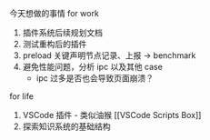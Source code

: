 今天想做的事情
for work
1. 插件系统后续规划文档
2. 测试重构后的插件 
3. preload 关键声明节点记录、上报 -> benchmark
4. 避免性能问题，分析 ipc 以及其他 case
	- ipc 过多是否也会导致页面崩溃？

for life
1. VSCode 插件 - 类似油猴
	[[VSCode Scripts Box]]
2. 探索知识系统的基础结构